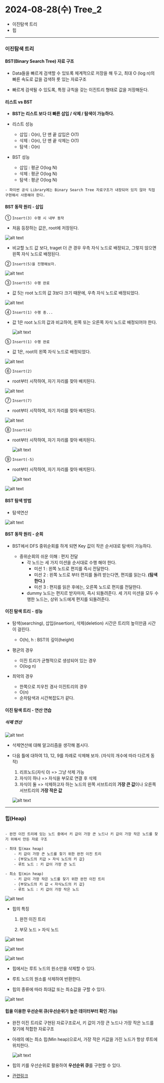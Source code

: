 # 2024-08-28(수) Tree_2

- 이진탐색 트리
- 힙

---

### 이진탐색 트리

#### BST(Binary Search Tree) 자료 구조

- Data들을 빠르게 검색할 수 있또록 체계적으로 저장을 해 두고, 최대 O (log n)의 빠른 속도로 값을 검색하 룻 있는 자료구조

- 빠르게 검색될 수 있도록, 특정 규칙을 갖는 이진트리 형태로 값을 저장해둔다.


#### 리스트 vs BST

- **BST는 리스트 보다 더 빠른 삽입 / 삭제 / 탐색이 가능하다.**

- 리스트 성능
  - 삽입 : O(n), 단 맨 끝 삽입은 O(1)
  - 삭제 : O(n), 단 맨 끝 삭제는 O(1)
  - 탐색 : O(n)

- BST 성능
  - 삽입 : 평균 O(log N)
  - 삭제 : 평균 O(log N)
  - 탐색 : 평균 O(log N)

```
- 파이썬 공식 Library에는 Binary Search Tree 자료구조가 내장되어 있지 않아 직접 구현해서 사용해야 한다.
```

#### BST 동작 원리 - 삽입

① `Insert(3) 수행 시 내부 동작`
  - 처음 등장하는 값은, root에 저장된다.
  
  ![alt text](images/image_22.png)

  - 비교할 노드 값 보다, traget 더 큰 경우 우측 자식 노드로 배정되고, 그렇지 않으면 왼쪽 자식 노드로 배정된다.

② `Insert(5)을 진행해보자.`

![alt text](images/image_23.png)

③ `Insert(5) 수행 완료`

  - 값 5는 root 노드의 값 3보다 크기 때문에, 우측 자식 노드로 배정되었다.
  
  ![alt text](images/image_24.png)


④ `Insert(1) 수행 중...`

  - 값 1은 root 노드의 값과 비교하여, 왼쪽 또는 오른쪽 자식 노드로 배정되어야 한다.

    ![alt text](images/image_25.png)

⑤ `Insert(1) 수행 완료`

  - 값 1은, root의 왼쪽 자식 노드로 배정되었다.
 
   ![alt text](images/image_26.png)

⑥ `Insert(2)`
  
  - root부터 시작하여, 자기 자리를 찾아 배치된다.

   ![alt text](images/image_27.png)

⑦ `Insert(7)`

   - root부터 시작하여, 자기 자리를 찾아 배치된다.

   ![alt text](images/image_28.png)

⑧ `Insert(4)`

  - root부터 시작하여, 자기 자리를 찾아 배치된다.

    ![alt text](images/image_29.png)

⑨ `Insert(-5)`

  - root부터 시작하여, 자기 자리를 찾아 배치된다.

    ![alt text](images/image_30.png)


![alt text](images/image_31.png)

#### BST 탐색 방법

- 탐색연산
  
![alt text](images/image_32.png)

#### BST 동작 원리 - 순회

- BST에서 DFS 중위순회를 하게 되면 Key 값이 작은 순서대로 탐색이 가능하다.

  - 중위순회의 쉬운 이해 : 편지 전달
    - 각 노드는 세 가지 미션을 순서대로 수행 해야 한다.
      - 미션 1 : 왼쪽 노드로 편지를 즉시 전달한다.
      - 미션 2 : 왼쪽 노드로 부터 편지를 돌려 받는다면, 편지를 읽는다. **(탐색한다.)**
      - 미션 3 : 편지를 읽은 후에는, 오른쪽 노드로 편지를 전달한다.
    - dummy 노드는 편지르 받자마자, 즉시 되돌려준다. 세 가지 미션을 모두 수행한 노드는, 상위 노드에게 편지를 되돌려준다.
  

#### 이진 탐색 트리 - 성능

- 탐색(searching), 삽입(insertion), 삭제(deletion) 시간은 트리의 높이만큼 시간이 걸린다.
  - O(h), h : BST의 깊이(height)

- 평균의 경우
  - 이진 트리가 균형적으로 생성되어 있는 경우
  - O(log n)

- 최악의 경우
  - 한쪽으로 치우친 경사 이진트리의 경우
  - O(n)
  - 순차탐색과 시간복잡도가 같다.

#### 이진 탐색 트리 - 연산 연습

##### 삭제 연산

  ![alt text](images/image_40.png)

  - 삭제연산에 대해 알고리즘을 생각해 봅시다.
  - 다음 틀에 대하여 13, 12, 9를 차례로 삭제해 보자. (자식의 개수에 따라 다르게 동작)

    1) 리프노드(자식 0) => 그냥 삭제 가능
    2) 자식이 하나 => 자식을 부모로 연결 후 삭제
    3) 자식이 둘 => 삭제하고자 하는 노드의 왼쪽 서브트리의 **가장 큰 값**이나 오른쪽 서브트리의 **가장 작은 값** 

    ![alt text](images/image_33.png)

---

### 힙(Heap)

```

- 완전 이진 트리에 있는 노드 중에서 키 값이 가장 큰 노드나 키 값이 가장 작은 노드를 찾기 위해서 만든 자료 구조

- 최대 힙(max heap)
    - 키 값이 가장 큰 노드를 찾기 위한 완전 이진 트리
    - {부모노드의 키값 > 자식 노드의 키 값}
    - 루트 노드 : 키 값이 가장 큰 노드

- 최소 힙(min heap)
    - 키 값이 가장 작은 노드를 찾기 위한 완전 이진 트리
    - {부모노드의 키 값 < 자식노드의 키 값}
    - 루트 노드 : 키 값이 가장 작은 노드

```

![alt text](images/image_34.png)

- 힙의 특징

  1. 완전 이진 트리

  2. 부모 노드 > 자식 노드

![alt text](images/image_35.png)


![alt text](images/image_36.png)

![alt text](images/image_37.png)

- 힙에서는 루트 노드의 원소만을 삭제할 수 있다.

- 루트 노드의 원소를 삭제하여 반환한다.

- 힙의 종류에 따라 최대값 또는 최소값을 구할 수 있다.

![alt text](images/image_38.png)

#### 힙을 이용한 우선순위 큐(우선순위가 높은 데이터부터 확인 가능)

- 완전 이진 트리로 구현된 자료구조로서, 키 값이 가장 큰 노드나 가장 작은 노드를 찾기에 적합한 자료구조

- 아래의 예는 최소 힙(Min heap)으로서, 가장 작은 키값을 가진 노드가 항상 루트에 위치한다.

    ![alt text](images/image_39.png)

- 힙의 키를 우선순위로 활용하여 **우선순위 큐**를 구현할 수 있다.

- [관련링크](https://pages.cs.wisc.edu/~vernon/cs367/notes/11.PRIORITY-Q.html)

